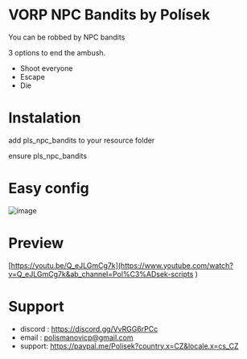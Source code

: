 # VORP NPC Bandits by Polísek

You can be robbed by NPC bandits


3 options to end the ambush.

- Shoot everyone
- Escape
- Die


# Instalation

add pls_npc_bandits to your resource folder

ensure pls_npc_bandits

# Easy config
![image](https://user-images.githubusercontent.com/107623238/188110684-cebc56d5-5cae-4ac8-8edb-93725c41cab9.png)


# Preview

[https://youtu.be/Q_eJLGmCg7k](https://www.youtube.com/watch?v=Q_eJLGmCg7k&ab_channel=Pol%C3%ADsek-scripts )



# Support
- discord : https://discord.gg/VvRGG6rPCc
- email : polismanovicp@gmail.com
- support: https://paypal.me/Polisek?country.x=CZ&locale.x=cs_CZ
